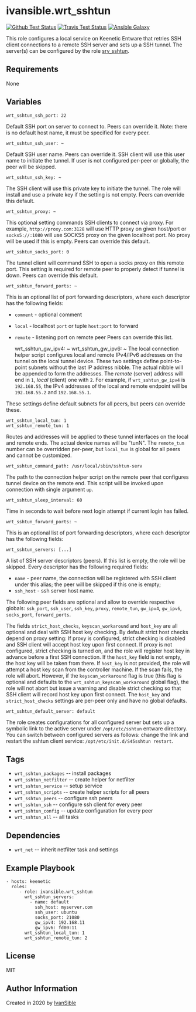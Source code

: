 # ivansible.wrt_sshtun

[![Github Test Status](https://github.com/ivansible/wrt-sshtun/workflows/Molecule%20test/badge.svg?branch=master)](https://github.com/ivansible/wrt-sshtun/actions)
[![Travis Test Status](https://travis-ci.org/ivansible/wrt-sshtun.svg?branch=master)](https://travis-ci.org/ivansible/wrt-sshtun)
[![Ansible Galaxy](https://img.shields.io/badge/galaxy-ivansible.wrt__sshtun-68a.svg?style=flat)](https://galaxy.ansible.com/ivansible/wrt_sshtun/)

This role configures a local service on Keenetic Entware that retries
SSH client connections to a remote SSH server and sets up a SSH tunnel.
The server(s) can be configured by the role
[srv_sshtun](https://github.com/ivandeex/ivantory/tree/master/roles/srv_sshtun#readme).


## Requirements

None


## Variables

    wrt_sshtun_ssh_port: 22
Default SSH port on server to connect to. Peers can override it.
Note: there is no default host name, it must be specified for every peer.

    wrt_sshtun_ssh_user: ~
Default SSH user name. Peers can override it.
SSH client will use this user name to initiate the tunnel.
If user is not configured per-peer or globally, the peer will be skipped.

    wrt_sshtun_ssh_key: ~
The SSH client will use this private key to initiate the tunnel.
The role will install and use a private key if the setting is not empty.
Peers can override this default.

    wrt_sshtun_proxy: ~
This optional setting commands SSH clients to connect via proxy.
For example, `http://proxy.com:3128` will use HTTP proxy on given host/port
or `socks5://:1080` will use SOCKS5 proxy on the given localhost port.
No proxy will be used if this is empty.
Peers can override this default.

    wrt_sshtun_socks_port: 0
The tunnel client will command SSH to open a socks proxy on this remote port.
This setting is required for remote peer to properly detect if tunnel is down.
Peers can override this default.

    wrt_sshtun_forward_ports: ~
This is an optional list of port forwarding descriptors,
where each descriptor has the following fields:
  - `comment` - optional comment
  - `local`   - localhost `port` or tuple `host:port` to forward
  - `remote`  - listening port on remote peer
Peers can override this list.

    wrt_sshtun_gw_ipv4: ~
    wrt_sshtun_gw_ipv6: ~
The local connection helper script configures local and remote IPv4/IPv6
addresses on the tunnel on the local tunnel device. These two settings
define point-to-point subnets without the last IP address nibble.
The actual nibble will be appended to form the addresses.
The _remote_ (server) address will end in `1`, _local_ (client) one with `2`.
For example, if `wrt_sshtun_gw_ipv4` is `192.168.55`, the IPv4 addresses
of the local and remote endpoint will be `192.168.55.2` and `192.168.55.1`.

These settings define default subnets for all peers, but peers can override these.

    wrt_sshtun_local_tun: 1
    wrt_sshtun_remote_tun: 1
Routes and addresses will be applied to these tunnel interfaces on
the local and remote ends. The actual device names will be "tunN".
The `remote_tun` number can be overridden per-peer,
but `local_tun` is global for all peers and cannot be customized.

    wrt_sshtun_command_path: /usr/local/sbin/sshtun-serv
The path to the connection helper script on the remote peer that configures
tunnel device on the remote end. This script will be invoked upon connection
with single argument `up`.

    wrt_sshtun_sleep_interval: 60
Time in seconds to wait before next login attempt if current login has failed.

    wrt_sshtun_forward_ports: ~
This is an optional list of port forwarding descriptors,
where each descriptor has the following fields:

    wrt_sshtun_servers: [...]
A list of SSH server descriptors (peers).
If this list is empty, the role will be skipped.
Every descriptor has the following required fields:
  - `name` - peer name, the connection will be registered with SSH client
             under this alias; the peer will be skipped if this one is empty;
  - `ssh_host` - ssh server host name.

The following peer fields are optional and allow to override respective globals:
`ssh_port`, `ssh_user`, `ssh_key`, `proxy`, `remote_tun`, `gw_ipv4`, `gw_ipv6`,
`socks_port`, `forward_ports`.

The fields `strict_host_checks`, `keyscan_workaround` and `host_key` are
all optional and deal with SSH host key checking. By default strict host
checks depend on proxy setting: If proxy is configured, strict checking is
disabled and SSH client will accept host key upon first connect.
If proxy is not configured, strict checking is turned on, and the role
will register host key in advance before a first SSH connection.
If the `host_key` field is not empty, the host key will be taken from there.
If `host_key` is not provided, the role will attempt a host key scan from the
controller machine. If the scan fails, the role will abort. However, if the
`keyscan_workaround` flag is true (this flag is optional and defaults to the
`wrt_sshtun_keyscan_workaround` global flag), the role will not abort but
issue a warning and disable strict checking so that SSH client will record
host key upon first connect. The `host_key` and `strict_host_checks` settings
are per-peer only and have no global defaults.

    wrt_sshtun_default_server: default
The role creates configurations for all configured server but sets up
a symbolic link to the active server under `/opt/etc/sshtun` entware directory.
You can switch between configured servers as follows: change the link and
restart the sshtun client service: `/opt/etc/init.d/S45sshtun restart`.


## Tags

- `wrt_sshtun_packages` -- install packages
- `wrt_sshtun_netfilter` -- create helper for netfilter
- `wrt_sshtun_service` -- setup service
- `wrt_sshtun_scripts` -- create helper scripts for all peers
- `wrt_sshtun_peers` -- configure ssh peers
- `wrt_sshtun_ssh` -- configure ssh client for every peer
- `wrt_sshtun_config` -- update configuration for every peer
- `wrt_sshtun_all` -- all tasks


## Dependencies

- `wrt_net` -- inherit netfilter task and settings


## Example Playbook

    - hosts: keenetic
      roles:
         - role: ivansible.wrt_sshtun
           wrt_sshtun_servers:
             - name: default
               ssh_host: myserver.com
               ssh_user: ubuntu
               socks_port: 21080
               gw_ipv4: 192.168.11
               gw_ipv6: fd00:11
           wrt_sshtun_local_tun: 1
           wrt_sshtun_remote_tun: 2


## License

MIT


## Author Information

Created in 2020 by [IvanSible](https://github.com/ivansible)
